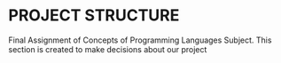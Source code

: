 # PROJECT STRUCTURE

Final Assignment of Concepts of Programming Languages Subject.
This section is created to make decisions about our project
